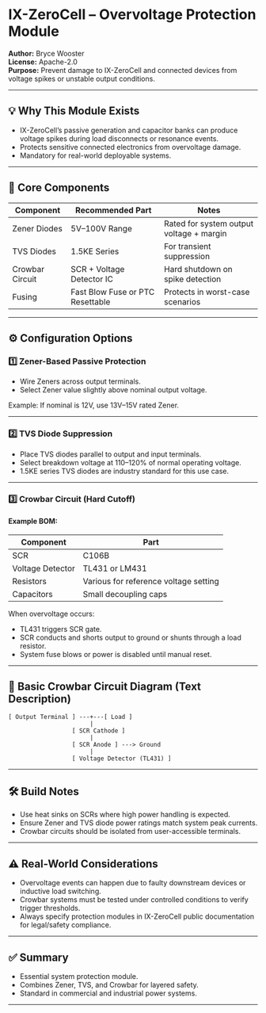 # IX-ZeroCell – Overvoltage Protection Module

**Author:** Bryce Wooster  
**License:** Apache-2.0  
**Purpose:** Prevent damage to IX-ZeroCell and connected devices from voltage spikes or unstable output conditions.

---

## 💡 Why This Module Exists

- IX-ZeroCell’s passive generation and capacitor banks can produce voltage spikes during load disconnects or resonance events.  
- Protects sensitive connected electronics from overvoltage damage.  
- Mandatory for real-world deployable systems.

---

## 🧱 Core Components

| Component             | Recommended Part                  | Notes                          |
|----------------------|----------------------------------|--------------------------------|
| Zener Diodes         | 5V–100V Range                    | Rated for system output voltage + margin  
| TVS Diodes           | 1.5KE Series                     | For transient suppression  
| Crowbar Circuit      | SCR + Voltage Detector IC        | Hard shutdown on spike detection  
| Fusing               | Fast Blow Fuse or PTC Resettable | Protects in worst-case scenarios  

---

## ⚙️ Configuration Options

### 1️⃣ Zener-Based Passive Protection

- Wire Zeners across output terminals.  
- Select Zener value slightly above nominal output voltage.  

Example: If nominal is 12V, use 13V–15V rated Zener.

---

### 2️⃣ TVS Diode Suppression

- Place TVS diodes parallel to output and input terminals.  
- Select breakdown voltage at 110–120% of normal operating voltage.  
- 1.5KE series TVS diodes are industry standard for this use case.

---

### 3️⃣ Crowbar Circuit (Hard Cutoff)

#### Example BOM:

| Component          | Part                       |
|-------------------|--------------------------|
| SCR               | C106B                     |
| Voltage Detector  | TL431 or LM431            |
| Resistors         | Various for reference voltage setting  
| Capacitors        | Small decoupling caps  

When overvoltage occurs:  
- TL431 triggers SCR gate.  
- SCR conducts and shorts output to ground or shunts through a load resistor.  
- System fuse blows or power is disabled until manual reset.

---

## 🔌 Basic Crowbar Circuit Diagram (Text Description)

```
[ Output Terminal ] ---+---[ Load ]
                       |
                  [ SCR Cathode ]
                       |
                  [ SCR Anode ] ---> Ground
                       |
                  [ Voltage Detector (TL431) ]
```

---

## 🛠️ Build Notes

- Use heat sinks on SCRs where high power handling is expected.  
- Ensure Zener and TVS diode power ratings match system peak currents.  
- Crowbar circuits should be isolated from user-accessible terminals.

---

## ⚠️ Real-World Considerations

- Overvoltage events can happen due to faulty downstream devices or inductive load switching.  
- Crowbar systems must be tested under controlled conditions to verify trigger thresholds.  
- Always specify protection modules in IX-ZeroCell public documentation for legal/safety compliance.

---

## ✅ Summary

- Essential system protection module.  
- Combines Zener, TVS, and Crowbar for layered safety.  
- Standard in commercial and industrial power systems.

---

